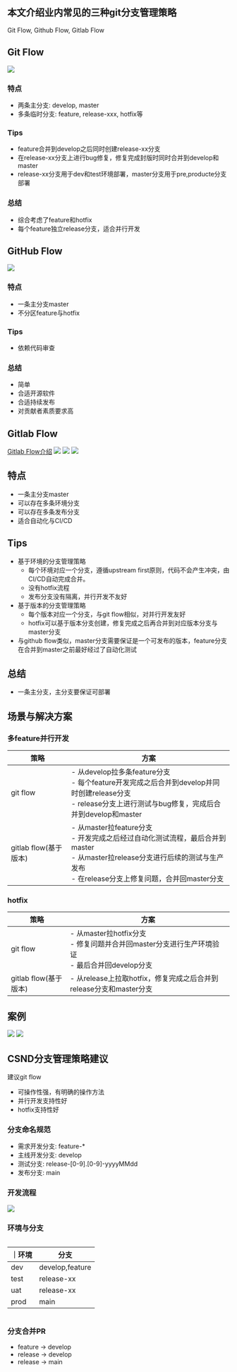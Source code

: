 ## 本文介绍业内常见的三种git分支管理策略
Git Flow, Github Flow, Gitlab Flow
## Git Flow
![](../_media/gitflow.png)
###  特点
* 两条主分支: develop, master
* 多条临时分支: feature, release-xxx, hotfix等
### Tips
* feature合并到develop之后同时创建release-xx分支
* 在release-xx分支上进行bug修复，修复完成封版时同时合并到develop和master
* release-xx分支用于dev和test环境部署，master分支用于pre,producte分支部署

### 总结
* 综合考虑了feature和hotfix
* 每个feature独立release分支，适合并行开发


## GitHub Flow
![](../_media/githubflow.png)
### 特点
* 一条主分支master
* 不分区feature与hotfix
### Tips
* 依赖代码审查
### 总结
* 简单
* 合适开源软件
* 合适持续发布
* 对贡献者素质要求高

## Gitlab Flow
[Gitlab Flow介绍](https://docs.gitlab.cn/jh/topics/gitlab_flow.html)
![](../_media/gitflow0.png)
![](../_media/gitlabflow.png)
![](../_media/gitlabflow1.png)
## 特点
* 一条主分支master
* 可以存在多条环境分支
* 可以存在多条发布分支
* 适合自动化与CI/CD
## Tips
* 基于环境的分支管理策略
  * 每个环境对应一个分支，遵循upstream first原则，代码不会产生冲突，由CI/CD自动完成合并。
  * 没有hotfix流程
  * 发布分支没有隔离，并行开发不友好
* 基于版本的分支管理策略
  * 每个版本对应一个分支，与git flow相似，对并行开发友好
  * hotfix可以基于版本分支创建，修复完成之后再合并到对应版本分支与master分支
* 与github flow类似，master分支需要保证是一个可发布的版本，feature分支在合并到master之前最好经过了自动化测试

## 总结
* 一条主分支，主分支要保证可部署

## 场景与解决方案

### 多feature并行开发
|策略|方案|
|--|--|
|git flow|- 从develop拉多条feature分支<br> - 每个feature开发完成之后合并到develop并同时创建release分支<br> - release分支上进行测试与bug修复，完成后合并到develop和master|
|gitlab flow(基于版本)|- 从master拉feature分支<br> - 开发完成之后经过自动化测试流程，最后合并到master<br> - 从master拉release分支进行后续的测试与生产发布<br> - 在release分支上修复问题，合并回master分支|


### hotfix
|策略|方案|
|--|--|
|git flow|- 从master拉hotfix分支<br> - 修复问题并合并回master分支进行生产环境验证<br> - 最后合并回develop分支|
|gitlab flow(基于版本)|- 从release上拉取hotfix，修复完成之后合并到release分支和master分支|

## 案例
![](../_media/ecflow.jpg)
![](../_media/someflow.png)


## CSND分支管理策略建议
建议git flow
* 可操作性强，有明确的操作方法
* 并行开发支持性好
* hotfix支持性好

### 分支命名规范
* 需求开发分支: feature-*
* 主线开发分支: develop
* 测试分支: release-[0-9].[0-9]-yyyyMMdd
* 发布分支: main

### 开发流程
![](../_media/git分支流程.png)


### 环境与分支

<div style="display: flex; justify-content: center;">

｜环境|分支|
|--|--|
|dev|develop,feature|
|test|release-xx|
|uat|release-xx|
|prod|main|

</div>

### 分支合并PR
* feature -> develop
* release -> develop
* release -> main